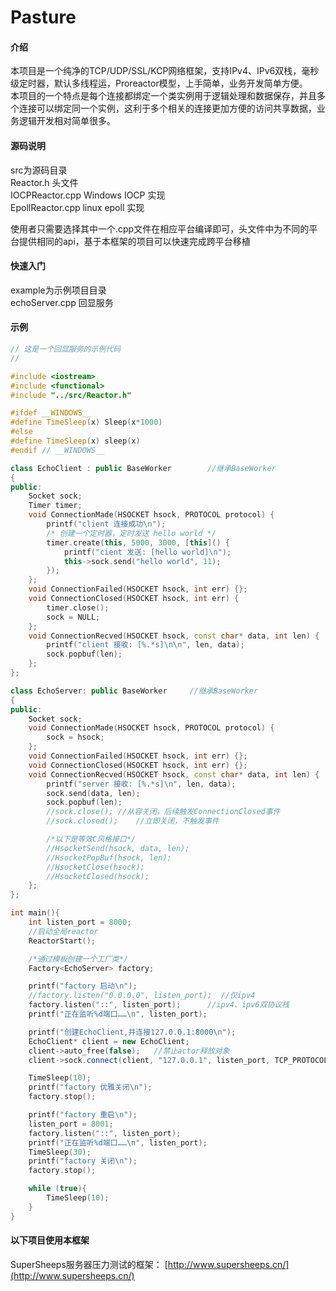 # Pasture

#### 介绍

本项目是一个纯净的TCP/UDP/SSL/KCP网络框架，支持IPv4、IPv6双栈，毫秒级定时器，默认多线程运，Proreactor模型，上手简单，业务开发简单方便。  
本项目的一个特点是每个连接都绑定一个类实例用于逻辑处理和数据保存，并且多个连接可以绑定同一个实例，这利于多个相关的连接更加方便的访问共享数据，业务逻辑开发相对简单很多。


#### 源码说明

src为源码目录  
Reactor.h    头文件  
IOCPReactor.cpp    Windows IOCP 实现  
EpollReactor.cpp    linux epoll 实现

使用者只需要选择其中一个.cpp文件在相应平台编译即可，头文件中为不同的平台提供相同的api，基于本框架的项目可以快速完成跨平台移植

#### 快速入门

example为示例项目目录  
echoServer.cpp    回显服务  

#### 示例
```C++
// 这是一个回显服务的示例代码
//

#include <iostream>
#include <functional>
#include "../src/Reactor.h"

#ifdef __WINDOWS__
#define TimeSleep(x) Sleep(x*1000)
#else
#define TimeSleep(x) sleep(x)
#endif // __WINDOWS__

class EchoClient : public BaseWorker		//继承BaseWorker
{
public:
	Socket sock;
	Timer timer;
	void ConnectionMade(HSOCKET hsock, PROTOCOL protocol) {
		printf("client 连接成功\n");
		/* 创建一个定时器，定时发送 hello world */
		timer.create(this, 5000, 3000, [this]() {
			printf("cient 发送: [hello world]\n");
			this->sock.send("hello world", 11);
		});
	};
	void ConnectionFailed(HSOCKET hsock, int err) {};
	void ConnectionClosed(HSOCKET hsock, int err) {
		timer.close();
		sock = NULL;
	};
	void ConnectionRecved(HSOCKET hsock, const char* data, int len) {
		printf("client 接收: [%.*s]\n\n", len, data);
		sock.popbuf(len);
	};
};

class EchoServer: public BaseWorker		//继承BaseWorker
{
public:
	Socket sock;
	void ConnectionMade(HSOCKET hsock, PROTOCOL protocol) {
		sock = hsock;
	};
	void ConnectionFailed(HSOCKET hsock, int err) {};
	void ConnectionClosed(HSOCKET hsock, int err) {};
	void ConnectionRecved(HSOCKET hsock, const char* data, int len) {
		printf("server 接收: [%.*s]\n", len, data);
		sock.send(data, len);
		sock.popbuf(len);
		//sock.close();	//从容关闭，后续触发ConnectionClosed事件
		//sock.closed();	//立即关闭，不触发事件

		/*以下是等效C风格接口*/
		//HsocketSend(hsock, data, len);
		//HsocketPopBuf(hsock, len);
		//HsocketClose(hsock);   
		//HsocketClosed(hsock);  
	};
};

int main(){
	int listen_port = 8000;
	//启动全局reactor
	ReactorStart();  

	/*通过模板创建一个工厂类*/
	Factory<EchoServer> factory;

	printf("factory 启动\n");
	//factory.listen("0.0.0.0", listen_port);  //仅ipv4
	factory.listen("::", listen_port);		//ipv4、ipv6双协议栈
	printf("正在监听%d端口……\n", listen_port);

	printf("创建EchoClient,并连接127.0.0.1:8000\n");
	EchoClient* client = new EchoClient;
	client->auto_free(false);	//禁止actor释放对象
	client->sock.connect(client, "127.0.0.1", listen_port, TCP_PROTOCOL);

	TimeSleep(10);
	printf("factory 优雅关闭\n");
	factory.stop();

	printf("factory 重启\n");
	listen_port = 8001;
	factory.listen("::", listen_port);
	printf("正在监听%d端口……\n", listen_port);
	TimeSleep(30);
	printf("factory 关闭\n");
	factory.stop();

	while (true){
		TimeSleep(10);
	}
}
```


#### 以下项目使用本框架

SuperSheeps服务器压力测试的框架： [http://www.supersheeps.cn/](http://www.supersheeps.cn/) 
